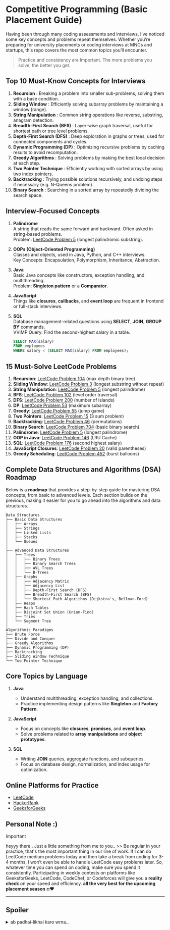 # Competitive Programming (Basic Placement Guide)

Having been through many coding assessments and interviews, I’ve noticed some key concepts and problems repeat themselves. Whether you’re preparing for university placements or coding interviews at MNCs and startups, this repo covers the most common topics you’ll encounter. 

> Practice and consistency are Important. The more problems you solve, the better you get.

## Top 10 Must-Know Concepts for Interviews

1. **Recursion** : Breaking a problem into smaller sub-problems, solving them with a base condition.
2. **Sliding Window** : Efficiently solving subarray problems by maintaining a window (range).
3. **String Manipulation** : Common string operations like reverse, substring, anagram detection.
4. **Breadth-First Search (BFS)** : Layer-wise graph traversal, useful for shortest path or tree level problems.
5. **Depth-First Search (DFS)** : Deep exploration in graphs or trees, used for connected components and cycles.
6. **Dynamic Programming (DP)** : Optimizing recursive problems by caching results to avoid recomputation.
7. **Greedy Algorithms** : Solving problems by making the best local decision at each step.
8. **Two Pointer Technique** : Efficiently working with sorted arrays by using two index pointers.
9. **Backtracking** : Trying possible solutions recursively, and undoing steps if necessary (e.g. N-Queens problem).
10. **Binary Search** : Searching in a sorted array by repeatedly dividing the search space.

## Interview-Focused Concepts

1. **Palindrome**  
   A string that reads the same forward and backward. Often asked in string-based problems.  
   Problem: [LeetCode Problem 5](https://leetcode.com/problems/longest-palindromic-substring) (longest palindromic substring).

2. **OOPs (Object-Oriented Programming)**  
   Classes and objects, used in Java, Python, and C++ interviews.  
   Key Concepts: Encapsulation, Polymorphism, Inheritance, Abstraction.

3. **Java**  
   Basic Java concepts like constructors, exception handling, and multithreading.  
   Problem: **Singleton pattern** or a **Comparator**.

4. **JavaScript**  
   Things like **closures**, **callbacks**, and **event loop** are frequent in frontend or full-stack interviews.  

5. **SQL**  
   Database management-related questions using **SELECT**, **JOIN**, **GROUP BY** commands.  
   VVIMP Query: Find the second-highest salary in a table.  
   ```sql
   SELECT MAX(salary) 
   FROM employees 
   WHERE salary < (SELECT MAX(salary) FROM employees);
   ```

## 15 Must-Solve LeetCode Problems

1. **Recursion**: [LeetCode Problem 104](https://leetcode.com/problems/maximum-depth-of-binary-tree) (max depth binary tree)
2. **Sliding Window**: [LeetCode Problem 3](https://leetcode.com/problems/longest-substring-without-repeating-characters) (longest substring without repeat)
3. **String Manipulation**: [LeetCode Problem 5](https://leetcode.com/problems/longest-palindromic-substring) (longest palindrome)
4. **BFS**: [LeetCode Problem 102](https://leetcode.com/problems/binary-tree-level-order-traversal) (level order traversal)
5. **DFS**: [LeetCode Problem 200](https://leetcode.com/problems/number-of-islands) (number of islands)
6. **DP**: [LeetCode Problem 53](https://leetcode.com/problems/maximum-subarray) (maximum subarray)
7. **Greedy**: [LeetCode Problem 55](https://leetcode.com/problems/jump-game) (jump game)
8. **Two Pointers**: [LeetCode Problem 15](https://leetcode.com/problems/3sum) (3 sum problem)
9. **Backtracking**: [LeetCode Problem 46](https://leetcode.com/problems/permutations) (permutations)
10. **Binary Search**: [LeetCode Problem 704](https://leetcode.com/problems/binary-search) (basic binary search)
11. **Palindrome**: [LeetCode Problem 5](https://leetcode.com/problems/longest-palindromic-substring) (longest palindrome)
12. **OOP in Java**: [LeetCode Problem 146](https://leetcode.com/problems/lru-cache/) (LRU Cache)
13. **SQL**: [LeetCode Problem 176](https://leetcode.com/problems/second-highest-salary) (second highest salary)
14. **JavaScript Closures**: [LeetCode Problem 20](https://leetcode.com/problems/valid-parentheses) (valid parentheses)
15. **Greedy Scheduling**: [LeetCode Problem 452](https://leetcode.com/problems/minimum-number-of-arrows-to-burst-balloons) (burst balloons)

## Complete Data Structures and Algorithms (DSA) Roadmap

Below is a **roadmap** that provides a step-by-step guide for mastering DSA concepts, from basic to advanced levels. Each section builds on the previous, making it easier for you to go ahead into the algorithms and data structures.

```plaintext
Data Structures
├── Basic Data Structures
│   ├── Arrays
│   ├── Strings
│   ├── Linked Lists
│   ├── Stacks
│   └── Queues
│
├── Advanced Data Structures
│   ├── Trees
│   │   ├── Binary Trees
│   │   ├── Binary Search Trees
│   │   ├── AVL Trees
│   │   └── B-Trees
│   ├── Graphs
│   │   ├── Adjacency Matrix
│   │   ├── Adjacency List
│   │   ├── Depth-First Search (DFS)
│   │   ├── Breadth-First Search (BFS)
│   │   └── Shortest Path Algorithms (Dijkstra's, Bellman-Ford)
│   ├── Heaps
│   ├── Hash Tables
│   ├── Disjoint Set Union (Union-Find)
│   ├── Tries
│   └── Segment Tree
│
Algorithmic Paradigms
├── Brute Force
├── Divide and Conquer
├── Greedy Algorithms
├── Dynamic Programming (DP)
├── Backtracking
├── Sliding Window Technique
└── Two Pointer Technique
```


## Core Topics by Language

1. **Java**
   - Understand multithreading, exception handling, and collections.
   - Practice implementing design patterns like **Singleton** and **Factory Pattern**.
   
2. **JavaScript**
   - Focus on concepts like **closures**, **promises**, and **event loop**.
   - Solve problems related to **array manipulations** and **object prototypes**.
   
3. **SQL**
   - Writing **JOIN** queries, aggregate functions, and subqueries.
   - Focus on database design, normalization, and index usage for optimization.

## Online Platforms for Practice

- [LeetCode](https://leetcode.com)
- [HackerRank](https://hackerrank.com)
- [GeeksforGeeks](https://geeksforgeeks.org)

## Personal Note :)

> [!IMPORTANT]  
> heyyy there.. Just a little something from me to you.. >>
> Be regular in your practice, that's the most important thing in our line of work. If I can do LeetCode medium problems today and then take a break from coding for 3-4 months, I won’t even be able to handle LeetCode easy problems later.
> So, whatever time you can spend on coding, make sure you spend it consistently. Participating in weekly contests on platforms like GeeksforGeeks, LeetCode, CodeChef, or Codeforces will give you a **reality check** on your speed and efficiency.
> **all the very best for the upcoming placement season** 🔚❤️

---

## Spoiler
<details>
<summary>ab padhai-likhai karo wrna...</summary>

<p align="center">
    <img src="https://github.com/user-attachments/assets/69ac6acd-5ce6-448c-95ee-2f495b43ca6d" width="30%" alt="Kyu Nahi Ho Rahi Padhai" />
</p>

</details>
